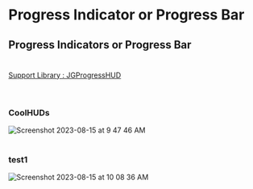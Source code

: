 # Progress Indicator or Progress Bar
## Progress Indicators  or Progress Bar 
#
[Support Library : JGProgressHUD ](https://github.com/JonasGessner/JGProgressHUD) <br><br>
#
### CoolHUDs
![Screenshot 2023-08-15 at 9 47 46 AM](https://github.com/Experimenters1/Progress_Indicators/assets/64000769/a4bf5138-fccd-4fac-9db3-1b2bc6d98c35)
#
### test1
![Screenshot 2023-08-15 at 10 08 36 AM](https://github.com/Experimenters1/Progress_Indicators/assets/64000769/5ee66f57-cfc9-458d-a683-de230f44511e)




